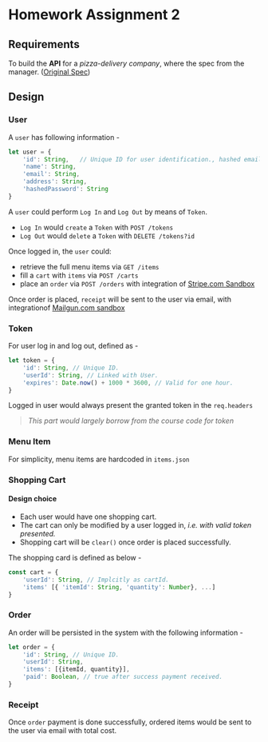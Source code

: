 # Homework Assignment 2

## Requirements

To build the **API** for a _pizza-delivery company_, where the spec from the manager. ([Original Spec](https://pirple.thinkific.com/courses/take/the-nodejs-master-class/texts/4342291-homework-assignment-2))

## Design

### User

A `user` has following information -

```javascript
let user = {
    'id': String,   // Unique ID for user identification., hashed email address.
    'name': String,
    'email': String,
    'address': String,
    'hashedPassword': String
}
```

A `user` could perform `Log In` and `Log Out` by means of `Token`.

* `Log In` would `create` a `Token` with `POST /tokens`
* `Log Out` would `delete` a `Token` with `DELETE /tokens?id`

Once logged in, the `user` could:

* retrieve the full menu items via `GET /items`
* fill a `cart` with `items` via `POST /carts`
* place an `order` via `POST /orders` with integration of [Stripe.com Sandbox](https://stripe.com/docs/testing#cards)

Once order is placed, `receipt` will be sent to the user via email, with integrationof [Mailgun.com sandbox](https://documentation.mailgun.com/en/latest/faqs.html#how-do-i-pick-a-domain-name-for-my-mailgun-account)

### Token

For user log in and log out, defined as - 

```javascript
let token = {
    'id': String, // Unique ID.
    'userId': String, // Linked with User.
    'expires': Date.now() + 1000 * 3600, // Valid for one hour.
}
```

Logged in user would always present the granted token in the `req.headers`

> _This part would largely borrow from the course code for token_

### Menu Item

For simplicity, menu items are hardcoded in `items.json`

### Shopping Cart

#### Design choice

* Each user would have one shopping cart.
* The cart can only be modified by a user logged in, _i.e. with valid token presented._
* Shopping cart will be `clear()` once order is placed successfully.

The shopping card is defined as below -

```javascript
const cart = {
    'userId': String, // Implcitly as cartId.
    'items' [{ 'itemId': String, 'quantity': Number}, ...]
}
```

### Order

An order will be persisted in the system with the following information -

```javascript
let order = {
    'id': String, // Unique ID.
    'userId': String,
    'items': [{itemId, quantity}],
    'paid': Boolean, // true after success payment received.
}
```

### Receipt

Once `order` payment is done successfully, ordered items would be sent to the user via email with total cost.
